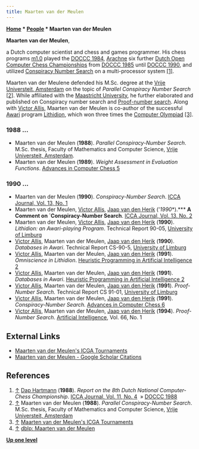 ```yaml
---
title: Maarten van der Meulen
---
```

**[Home](Home "Home") \* [People](People "People") \* Maarten van der Meulen**


**Maarten van der Meulen**,  

a Dutch computer scientist and chess and games programmer. His chess programs [m1.0](M1.0 "M1.0") played the [DOCCC 1984](DOCCC_1984 "DOCCC 1984"), [Arachne](Arachne "Arachne") six further [Dutch Open Computer Chess Championships](Dutch_Open_Computer_Chess_Championship "Dutch Open Computer Chess Championship") from [DOCCC 1985](DOCCC_1985 "DOCCC 1985") until [DOCCC 1990](DOCCC_1990 "DOCCC 1990"), and utilized [Conspiracy Number Search](Conspiracy_Number_Search "Conspiracy Number Search") on a multi-processor system <a id="cite-note-1" href="#cite-ref-1">[1]</a>. 


Maarten van der Meulene defended his M.Sc. degree at the [Vrije Universteit, Amsterdam](https://en.wikipedia.org/wiki/Vrije_Universiteit) on the topic of *Parallel Conspiracy Number Search* <a id="cite-note-2" href="#cite-ref-2">[2]</a>. 
While affiliated with the [Maastricht University](Maastricht_University "Maastricht University"), he further elaborated and published on Conspiracy number search and [Proof-number search](Proof-Number_Search "Proof-Number Search"). Along with [Victor Allis](Victor_Allis "Victor Allis"), Maarten van der Meulen is co-author of the successful [Awari](Awari "Awari") program [Lithidion](https://www.game-ai-forum.org/icga-tournaments/program.php?id=259), which won three times the [Computer Olympiad](Computer_Olympiad "Computer Olympiad") <a id="cite-note-3" href="#cite-ref-3">[3]</a>.



### 1988 ...


* Maarten van der Meulen (**1988**). *Parallel Conspiracy-Number Search*. M.Sc. thesis, Faculty of Mathematics and Computer Science, [Vrije Universteit, Amsterdam](https://en.wikipedia.org/wiki/Vrije_Universiteit).
* Maarten van der Meulen (**1989**). *Weight Assessment in Evaluation Functions*. [Advances in Computer Chess 5](Advances_in_Computer_Chess_5 "Advances in Computer Chess 5")


### 1990 ...


* Maarten van der Meulen (**1990**). *Conspiracy-Number Search*. [ICCA Journal, Vol. 13, No. 1](ICGA_Journal#13_1 "ICGA Journal")
* Maarten van der Meulen, [Victor Allis](Victor_Allis "Victor Allis"), [Jaap van den Herik](Jaap_van_den_Herik "Jaap van den Herik") ('*1990**).*** **A Comment on `Conspiracy-Number Search**. [ICCA Journal, Vol. 13, No. 2](ICGA_Journal#13_2 "ICGA Journal")
* Maarten van der Meulen, [Victor Allis](Victor_Allis "Victor Allis"), [Jaap van den Herik](Jaap_van_den_Herik "Jaap van den Herik") (**1990**). *Lithidion: an Awari-playing Program*. Technical Report 90-05, [University of Limburg](Maastricht_University "Maastricht University")
* [Victor Allis](Victor_Allis "Victor Allis"), Maarten van der Meulen, [Jaap van den Herik](Jaap_van_den_Herik "Jaap van den Herik") (**1990**). *Databases in Awari*. Technical Report CS-90-5, [University of Limburg](Maastricht_University "Maastricht University")
* [Victor Allis](Victor_Allis "Victor Allis"), Maarten van der Meulen, [Jaap van den Herik](Jaap_van_den_Herik "Jaap van den Herik") (**1991**). *Omniscience in Lithidion*. [Heuristic Programming in Artificial Intelligence 2](2nd_Computer_Olympiad#Workshop "2nd Computer Olympiad")
* [Victor Allis](Victor_Allis "Victor Allis"), Maarten van der Meulen, [Jaap van den Herik](Jaap_van_den_Herik "Jaap van den Herik") (**1991**). *Databases in Awari*. [Heuristic Programming in Artificial Intelligence 2](2nd_Computer_Olympiad#Workshop "2nd Computer Olympiad")
* [Victor Allis](Victor_Allis "Victor Allis"), Maarten van der Meulen, [Jaap van den Herik](Jaap_van_den_Herik "Jaap van den Herik") (**1991**). *Proof-Number Search.* Technical Report CS 91-01, [University of Limburg](Maastricht_University "Maastricht University")
* [Victor Allis](Victor_Allis "Victor Allis"), Maarten van der Meulen, [Jaap van den Herik](Jaap_van_den_Herik "Jaap van den Herik") (**1991**). *Conspiracy-Number Search.* [Advances in Computer Chess 6](Advances_in_Computer_Chess_6 "Advances in Computer Chess 6")
* [Victor Allis](Victor_Allis "Victor Allis"), Maarten van der Meulen, [Jaap van den Herik](Jaap_van_den_Herik "Jaap van den Herik") (**1994**). *Proof-Number Search*. [Artificial Intelligence](https://en.wikipedia.org/wiki/Artificial_Intelligence_(journal)), Vol. 66, No. 1


## External Links


* [Maarten van der Meulen's ICGA Tournaments](https://www.game-ai-forum.org/icga-tournaments/person.php?id=250)
* [Maarten van der Meulen - Google Scholar Citations](https://scholar.google.nl/citations?user=7mn8vXEAAAAJ&hl=en)


## References


1. <a id="cite-ref-1" href="#cite-note-1">↑</a> [Dap Hartmann](Dap_Hartmann "Dap Hartmann") (**1988**). *Report on the 8th Dutch National Computer-Chess Championship*. [ICCA Journal, Vol. 11, No. 4](ICGA_Journal#11_4 "ICGA Journal")  » [DOCCC 1988](DOCCC_1988 "DOCCC 1988")
2. <a id="cite-ref-2" href="#cite-note-2">↑</a> Maarten van der Meulen (**1988**). *Parallel Conspiracy-Number Search*. M.Sc. thesis, Faculty of Mathematics and Computer Science, [Vrije Universteit, Amsterdam](https://en.wikipedia.org/wiki/Vrije_Universiteit)
3. <a id="cite-ref-3" href="#cite-note-3">↑</a> [Maarten van der Meulen's ICGA Tournaments](https://www.game-ai-forum.org/icga-tournaments/person.php?id=250)
4. <a id="cite-ref-4" href="#cite-note-4">↑</a> [dblp: Maarten van der Meulen](https://dblp.uni-trier.de/pers/hd/m/Meulen:Maarten_van_der)

**[Up one level](People "People")**







 
